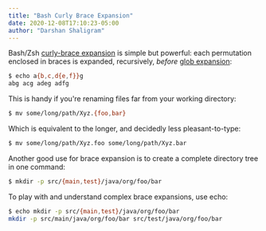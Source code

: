 ```yaml
---
title: "Bash Curly Brace Expansion"
date: 2020-12-08T17:10:23-05:00
author: "Darshan Shaligram"
---
```


Bash/Zsh [curly-brace expansion](https://www.gnu.org/software/bash/manual/html_node/Brace-Expansion.html)
is simple but powerful: each permutation enclosed in braces is expanded,
recursively, *before* [glob expansion](https://tldp.org/LDP/abs/html/globbingref.html):

<!--more-->

```sh
$ echo a{b,c,d{e,f}}g
abg acg adeg adfg
```

This is handy if you're renaming files far from your working directory:

```sh
$ mv some/long/path/Xyz.{foo,bar} 
```

Which is equivalent to the longer, and decidedly less pleasant-to-type: 

```sh
$ mv some/long/path/Xyz.foo some/long/path/Xyz.bar
```

Another good use for brace expansion is to create a complete directory tree in
one command:

```sh
$ mkdir -p src/{main,test}/java/org/foo/bar
```

To play with and understand complex brace expansions, use echo:

```sh
$ echo mkdir -p src/{main,test}/java/org/foo/bar
mkdir -p src/main/java/org/foo/bar src/test/java/org/foo/bar
```
